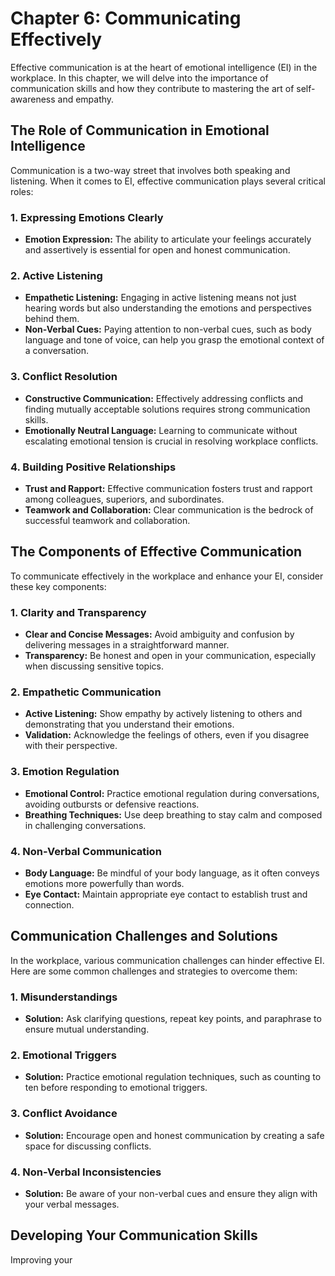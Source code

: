Chapter 6: Communicating Effectively
====================================

Effective communication is at the heart of emotional intelligence (EI) in the workplace. In this chapter, we will delve into the importance of communication skills and how they contribute to mastering the art of self-awareness and empathy.

The Role of Communication in Emotional Intelligence
---------------------------------------------------

Communication is a two-way street that involves both speaking and listening. When it comes to EI, effective communication plays several critical roles:

### 1. **Expressing Emotions Clearly**

* **Emotion Expression:** The ability to articulate your feelings accurately and assertively is essential for open and honest communication.

### 2. **Active Listening**

* **Empathetic Listening:** Engaging in active listening means not just hearing words but also understanding the emotions and perspectives behind them.
* **Non-Verbal Cues:** Paying attention to non-verbal cues, such as body language and tone of voice, can help you grasp the emotional context of a conversation.

### 3. **Conflict Resolution**

* **Constructive Communication:** Effectively addressing conflicts and finding mutually acceptable solutions requires strong communication skills.
* **Emotionally Neutral Language:** Learning to communicate without escalating emotional tension is crucial in resolving workplace conflicts.

### 4. **Building Positive Relationships**

* **Trust and Rapport:** Effective communication fosters trust and rapport among colleagues, superiors, and subordinates.
* **Teamwork and Collaboration:** Clear communication is the bedrock of successful teamwork and collaboration.

The Components of Effective Communication
-----------------------------------------

To communicate effectively in the workplace and enhance your EI, consider these key components:

### 1. **Clarity and Transparency**

* **Clear and Concise Messages:** Avoid ambiguity and confusion by delivering messages in a straightforward manner.
* **Transparency:** Be honest and open in your communication, especially when discussing sensitive topics.

### 2. **Empathetic Communication**

* **Active Listening:** Show empathy by actively listening to others and demonstrating that you understand their emotions.
* **Validation:** Acknowledge the feelings of others, even if you disagree with their perspective.

### 3. **Emotion Regulation**

* **Emotional Control:** Practice emotional regulation during conversations, avoiding outbursts or defensive reactions.
* **Breathing Techniques:** Use deep breathing to stay calm and composed in challenging conversations.

### 4. **Non-Verbal Communication**

* **Body Language:** Be mindful of your body language, as it often conveys emotions more powerfully than words.
* **Eye Contact:** Maintain appropriate eye contact to establish trust and connection.

Communication Challenges and Solutions
--------------------------------------

In the workplace, various communication challenges can hinder effective EI. Here are some common challenges and strategies to overcome them:

### 1. **Misunderstandings**

* **Solution:** Ask clarifying questions, repeat key points, and paraphrase to ensure mutual understanding.

### 2. **Emotional Triggers**

* **Solution:** Practice emotional regulation techniques, such as counting to ten before responding to emotional triggers.

### 3. **Conflict Avoidance**

* **Solution:** Encourage open and honest communication by creating a safe space for discussing conflicts.

### 4. **Non-Verbal Inconsistencies**

* **Solution:** Be aware of your non-verbal cues and ensure they align with your verbal messages.

Developing Your Communication Skills
------------------------------------

Improving your
